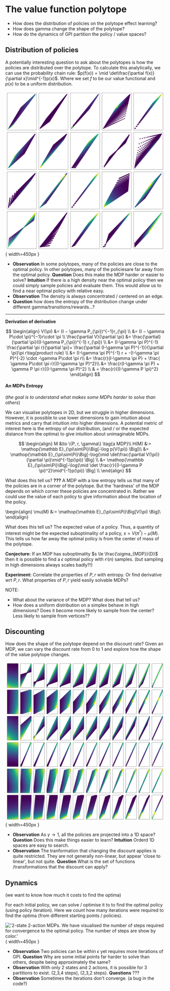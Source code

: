 # The value function polytope

- How does the distribution of policies on the polytope effect learning?
- How does gamma change the shape of the polytope?
- How do the dynamics of GPI partition the policy / value spaces?

## Distribution of policies

A potentially interesting question to ask about the polytopes is how the policies are distributed over the polytope. To calculate this analytically, we can use the probability chain rule: $p(f(x)) = \mid \det\frac{\partial f(x)}{\partial x}\mid^{-1}p(x)$. Where we set $f$ to be our value functional and $p(x)$ to be a uniform distribution.

<!-- NOTE: Only works when `n_actions == n_states`, unless we use $det|A| = \sqrt{det|A^2|}$ to estimate the `det` of a non square matrix!? -->

!['2-state 2-action MDPs. We have visualised the likelihood of values under a uniform on policies. They are coloured by density. Lighter colour is higher probability'](../../../pictures/figures/polytope_densities.png){ width=450px }

- __Observation__ In some polytopes, many of the policies are close to the optimal policy. In other polytopes, many of the policiesare far away from the optimal policy. __Question__ Does this make the MDP harder or easier to solve? __Intuition__ If there is a high density near the optimal policy then we could simply sample policies and evaluate them. This would allow us to find a near optimal policy with relative easy.
- __Observation__ The density is always concentrated / centered on an edge.
- __Question__ how does the entropy of the distribution change under different gamma/transitions/rewards...?

***

__Derivation of derivative__

$$
\begin{align}
V(\pi) &= (I − \gamma P_{\pi})^{−1}r_{\pi} \\
&= (I − \gamma P\cdot \pi)^{−1}r\cdot \pi \\
\frac{\partial V}{\partial \pi} &= \frac{\partial}{\partial \pi}((I-\gamma P_{\pi})^{-1} r_{\pi}) \\
&= (I-\gamma \pi P)^{-1} \frac{\partial \pi r}{\partial \pi}+   \frac{\partial (I-\gamma \pi P)^{-1}}{\partial \pi}\pi r\tag{product rule} \\
&= (I-\gamma \pi P)^{-1} r + -(I-\gamma \pi P)^{-2} \cdot -\gamma P\cdot \pi r\\
&= \frac{r}{I-\gamma \pi P} + \frac{ \gamma P\cdot \pi r}{(I-\gamma \pi P)^2}\\
&= \frac{r(I-\gamma \pi P) + \gamma P \pi r}{(I-\gamma \pi P)^2} \\
& = \frac{r}{(I-\gamma P \pi)^2}
\end{align}
$$


#### An MDPs Entropy

(_the goal is to understand what makes some MDPs harder to solve than others_)

We can visualise polytopes in 2D, but we struggle in higher dimensions. However, it is possible to use lower dimensions to gain intuition about metrics and carry that intuition into higher dimensions. A potential metric of interest here is the entropy of our distribution, (and / or  the expected distance from the optima) to give intuition about unimaginable MDPs.

$$
\begin{align}
M &\to \{P, r, \gamma\} \tag{a MDP}\\
H(M) &:= \mathop{\mathbb E}_{\pi\sim\Pi}\Big[-\log p(V(\pi)) \Big]\\
&= \mathop{\mathbb E}_{\pi\sim\Pi}\Big[-\log(\mid \det\frac{\partial V(\pi)}{\partial \pi}\mid^{-1}p(\pi)) \Big] \\
&= \mathop{\mathbb E}_{\pi\sim\Pi}\Big[-\log(\mid \det \frac{r}{(I-\gamma P \pi)^2}\mid^{-1}p(\pi)) \Big] \\
\end{align}
$$

What does this tell us? __???__ A MDP with a low entropy tells us that many of the policies are in a corner of the polytope. But the 'hardness' of the MDP depends on which corner these policies are concentrated in. Rather we could use the value of each policy to give information about the location of the policy.


\begin{align}
\mu(M) &:= \mathop{\mathbb E}_{\pi\sim\Pi}\Big[V(\pi) \Big]\\
\end{align}


What does this tell us? The expected value of a policy. Thus, a quantity of interest might be the expected suboptimality of a policy, $s = V(\pi^{* })-\mu(M)$. This tells us how far away the optimal policy is from the center of mass of the polytope.

__Conjecture:__ If an MDP has suboptimality $s \le \frac{\sigma_{MDP}}{D}$ then it is possible to find a $\epsilon$ optimal policy with $\mathcal O(n)$ samples. (but sampling in high dimensions always scales badly?!)


__Experiment:__ Correlate the properties of $P, r$ with entropy. Or find derivative wrt $P, r$. What properties of $P, r$ yield easily solvable MDPs?

NOTE:

- What about the variance of the MDP? What does that tell us?
- How does a uniform distribution on a simplex behave in high dimensions? Does it become more likely to sample from the center? Less likely to sample from vertices??

## Discounting

How does the shape of the polytope depend on the discount rate? Given an MDP, we can vary the discount rate from $0$ to $1$ and explore how the shape of the value polytope changes.

!['2-state 2-action MDPs. Here we have shown a few different P/r MDPs and how their polytopes change with changes in discount rate.'](../../../pictures/figures/discounts.png){ width=450px }

- __Observation__ As $\gamma \to 1$, all the policies are projected into a 1D space? __Question__ Does this make things easier to learn? __Intuition__ Orderd 1D spaces are easy to search.
- __Observation__ The tranformation that changing the discount applies is quite restricted. They are not generally non-linear, but appear 'close to linear', but not quite. __Question__ What is the set of functions /transformations that the discount can apply?

<!--
\begin{align}
V(\gamma) &= (I − \gamma P_{\pi})^{−1}r_{\pi} \\
\\
f(x + y) &= f(x)+f(y) \\
f(ax) & =af(x) \\
\\
V(\alpha \gamma) &= (I − \alpha\gamma P_{\pi})^{−1}r_{\pi} \\
&= \alpha(\alpha^{-1}I − \gamma P_{\pi})^{−1}r_{\pi} \\
\alpha V(\gamma) &\neq \\
\\
V(\alpha + \beta) &= (I − \gamma P_{\pi})^{−1}r_{\pi} \\
&= (I − (\alpha + \beta) P_{\pi})^{−1}r_{\pi} \\
&= (I − \alpha P_{\pi} - \beta P_{\pi})^{−1}r_{\pi} \\
\end{align}
 -->


<!-- NOTE

- what if we were using hyperbolic discounting instead?
- Can we think of $\gamma$ as group with representation in $GL(n)$ acting on it?! -->

## Dynamics

(we want to know how much it costs to find the optima)

For each initial policy, we can solve / optimise it to to find the optimal policy (using policy iteration). Here we count how many iterations were required to find the optima (from different starting points / policies).

<!-- Policy iteration can be summarised easily as an iteration between evaluation and updates, see below.

```
pi = init
while not converged:
  value = evaluate(pi)
  pi = greedy_update(value)
``` -->

!['2-state 2-action MDPs. We have visualised the number of steps required for convergence to the optimal policy. The number of steps are show by color.'](../../pictures/figures/gpi-partitions.png){ width=450px }

- __Observation__ Two policies can be within $\epsilon$ yet requires more iterations of GPI. __Question__ Why are some initial points far harder to solve than others, despite being approximately the same?
- __Observation__ With only 2 states and 2 actions, it is possible for 3 partitions to exist. (2,3,4 steps), (2,3,2 steps). __Questions__ ???
- __Observation__ Sometimes the iterations don't converge. (a bug in the code?)

<!-- NOTES:

- What are the best ways to travel through policy space? (lines of shortest distance?!)
- How does this scale with `n_actions` or `n_states`??
- Is there a way to use an interior search to give info about the exterior? (dual methods?!)
- What if your evaluations are only $\epsilon$-accurate? How does that effect things?!? -->
